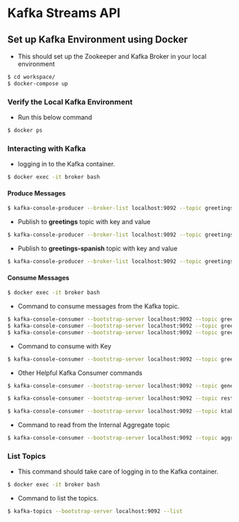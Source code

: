 # Kafka Streams API

## Set up Kafka Environment using Docker

- This should set up the Zookeeper and Kafka Broker in your local environment

```bash
$ cd workspace/
$ docker-compose up
```

### Verify the Local Kafka Environment

- Run this below command

```bash
$ docker ps
```

### Interacting with Kafka

- logging in to the Kafka container.

```bash
$ docker exec -it broker bash
```

#### Produce Messages

```bash
$ kafka-console-producer --broker-list localhost:9092 --topic greetings
```

- Publish to **greetings** topic with key and value

```bash
$ kafka-console-producer --broker-list localhost:9092 --topic greetings --property "key.separator=-" --property "parse.key=true"
```

- Publish to **greetings-spanish** topic with key and value

```bash
$ kafka-console-producer --broker-list localhost:9092 --topic greetings-spanish --property "key.separator=-" --property "parse.key=true"
```

#### Consume Messages

```bash
$ docker exec -it broker bash
```
- Command to consume messages from the Kafka topic.

```bash
$ kafka-console-consumer --bootstrap-server localhost:9092 --topic greetings
$ kafka-console-consumer --bootstrap-server localhost:9092 --topic greetings-spanish
$ kafka-console-consumer --bootstrap-server localhost:9092 --topic greetings-uppercase
```

- Command to consume with Key

```bash
$ kafka-console-consumer --bootstrap-server localhost:9092 --topic greetings-uppercase --from-beginning -property "key.separator= - " --property "print.key=true"
```

- Other Helpful Kafka Consumer commands

```bash
$ kafka-console-consumer --bootstrap-server localhost:9092 --topic general-orders
```

```bash
$ kafka-console-consumer --bootstrap-server localhost:9092 --topic restaurant-orders
```

```bash
$ kafka-console-consumer --bootstrap-server localhost:9092 --topic ktable-words-store-changelog --from-beginning
```

- Command to read from the Internal Aggregate topic

```bash
$ kafka-console-consumer --bootstrap-server localhost:9092 --topic aggregate-KSTREAM-AGGREGATE-STATE-STORE-0000000003-changelog --from-beginning -property "key.separator= - " --property "print.key=true"
```

### List Topics

- This  command should take care of logging in to the Kafka container.

```bash
$ docker exec -it broker bash
```

- Command to list the topics.

```bash
$ kafka-topics --bootstrap-server localhost:9092 --list
```